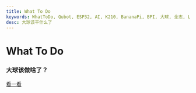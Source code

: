 ```yaml
---
title: What To Do
keywords: WhatToDo, Qubot, ESP32, AI, K210, BananaPi, BPI, 大球, 全志, Linux
desc: 大球该干什么了
---
```





<div id="home_page">
    <div>
        <h1><span>What To Do</span></h1>
        <h3>大球该做啥了？</h3>
    </div>
    <div id="big_btn_wrapper">
        <div class="big_btn">
            <a href="/get_started/zh/">看一看</a>
        </div>
    </div>

</div>


